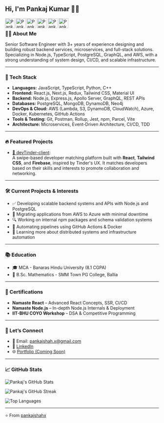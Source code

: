 ## Hi, I'm Pankaj Kumar 👋👋

<a href="https://www.linkedin.com/in/pankaj-kumar-79663a190/">
  <img align="left" alt="Pankaj's LinkedIn" width="32px" src="https://cdn.jsdelivr.net/npm/simple-icons@v3/icons/linkedin.svg" />
</a>
<a href="https://github.com/pankajshahx">
  <img align="left" alt="Pankaj's GitHub" width="32px" src="https://cdn.jsdelivr.net/npm/simple-icons@v3/icons/github.svg" />
</a>
<a href="https://www.instagram.com/pankajshah.x/">
  <img align="left" alt="Pankaj's Instagram" width="32px" src="https://cdn.jsdelivr.net/npm/simple-icons@v3/icons/instagram.svg" />
</a>
<a href="https://leetcode.com/VenomX/">
  <img align="left" alt="Pankaj's LeetCode" width="32px" src="https://cdn.jsdelivr.net/npm/simple-icons@v3/icons/leetcode.svg" />
</a>
<a href="https://www.hackerrank.com/pankajshah_x">
  <img align="left" alt="Pankaj's HackerRank" width="32px" src="https://cdn.jsdelivr.net/npm/simple-icons@v3/icons/hackerrank.svg" />
</a>
<a href="mailto:pankajshah.x@gmail.com">
  <img align="left" alt="Pankaj's GMail" width="32px" src="https://cdn.jsdelivr.net/npm/simple-icons@v3/icons/gmail.svg" />
</a>

<br/>

### 👨‍💻 About Me

Senior Software Engineer with 3+ years of experience designing and building robust backend services, microservices, and full-stack solutions. Specializing in Node.js, TypeScript, PostgreSQL, GraphQL, and AWS, with a strong understanding of system design, CI/CD, and scalable infrastructure.

---

### 🚀 Tech Stack

- **Languages:** JavaScript, TypeScript, Python, C++
- **Frontend:** React.js, Next.js, Redux, Tailwind CSS, Material UI
- **Backend:** Node.js, Express.js, Apollo Server, GraphQL, REST APIs
- **Databases:** PostgreSQL, MongoDB, DynamoDB, Neo4j
- **DevOps & Cloud:** AWS (Lambda, S3, DynamoDB, CloudWatch), Azure, Docker, Kubernetes, GitHub Actions
- **Tools & Testing:** Git, Postman, Rollup, Jest, npm, Parcel, Vite
- **Architecture:** Microservices, Event-Driven Architecture, CI/CD, TDD

---

### 🔥 Featured Projects

- [🧠 devTinder-client](https://github.com/pankajshahx/devTinder-client):  
  A swipe-based developer matching platform built with **React**, **Tailwind CSS**, and **Firebase**, inspired by Tinder's UX. It matches developers based on their skills and interests to promote collaboration and networking.

---

### 🛠️ Current Projects & Interests

- ✅ Developing scalable backend systems and APIs with Node.js and PostgreSQL
- 🔄 Migrating applications from AWS to Azure with minimal downtime
- 🔍 Working on internal npm packages and schema validation systems
- 🧪 Automating pipelines using GitHub Actions & Docker
- 🎯 Learning more about distributed systems and infrastructure automation

---

### 📚 Education

- 🎓 MCA - Banaras Hindu University (8.1 CGPA)
- 📐 B.Sc. Mathematics - SMM Town PG College, Ballia

---

### 🏅 Certifications

- **Namaste React** – Advanced React Concepts, SSR, CI/CD
- **Namaste Node.js** – In-depth Node.js Internals & Deployment
- **IIT-BHU COYO Workshop** – DSA & Competitive Programming

---

### 💬 Let’s Connect

- 📧 Email: [pankajshah.x@gmail.com](mailto:pankajshah.x@gmail.com)
- 🔗 [LinkedIn](https://www.linkedin.com/in/pankaj-kumar-79663a190/)
- 🌐 [Portfolio (Coming Soon)](#)

---

### 📈 GitHub Stats

![Pankaj's GitHub Stats](https://github-readme-stats.vercel.app/api?username=pankajshahx&show_icons=true&theme=material-palenight&hide_border=true)

![Pankaj's GitHub Streak](https://github-readme-streak-stats.herokuapp.com/?user=pankajshahx&theme=material-palenight&hide_border=true)

![Top Languages](https://github-readme-stats.vercel.app/api/top-langs/?username=pankajshahx&layout=compact&theme=material-palenight)

---

⭐️ From [pankajshahx](https://github.com/pankajshahx)

